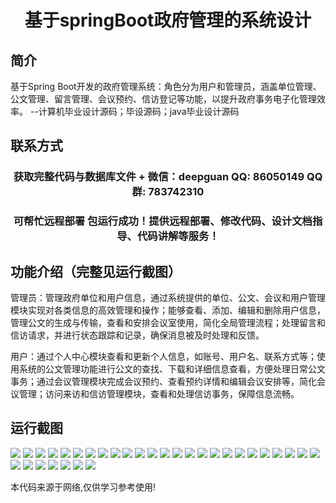 <p><h1 align="center">基于springBoot政府管理的系统设计</h1></p>

## 简介
基于Spring Boot开发的政府管理系统：角色分为用户和管理员，涵盖单位管理、公文管理、留言管理、会议预约、信访登记等功能，以提升政府事务电子化管理效率。    --计算机毕业设计源码；毕设源码；java毕业设计源码


## 联系方式
<p><h3 align="center">获取完整代码与数据库文件 + 微信：deepguan QQ: 86050149 QQ群: 783742310</h3></p>
<p><h3 align="center">可帮忙远程部署 包运行成功！提供远程部署、修改代码、设计文档指导、代码讲解等服务！</h3></p>

## 功能介绍（完整见运行截图）
管理员：管理政府单位和用户信息，通过系统提供的单位、公文、会议和用户管理模块实现对各类信息的高效管理和操作；能够查看、添加、编辑和删除用户信息，管理公文的生成与传输，查看和安排会议室使用，简化全局管理流程；处理留言和信访请求，并进行状态跟踪和记录，确保消息被及时处理和反馈。

用户：通过个人中心模块查看和更新个人信息，如账号、用户名、联系方式等；使用系统的公文管理功能进行公文的查找、下载和详细信息查看，方便处理日常公文事务；通过会议管理模块完成会议预约、查看预约详情和编辑会议安排等，简化会议管理；访问来访和信访管理模块，查看和处理信访事务，保障信息流畅。


## 运行截图
![](https://bs-1329754181.cos.ap-shanghai.myqcloud.com/spring/GovernmentManagementSystemDesign/img/001.jpg)
![](https://bs-1329754181.cos.ap-shanghai.myqcloud.com/spring/GovernmentManagementSystemDesign/img/002.jpg)
![](https://bs-1329754181.cos.ap-shanghai.myqcloud.com/spring/GovernmentManagementSystemDesign/img/003.jpg)
![](https://bs-1329754181.cos.ap-shanghai.myqcloud.com/spring/GovernmentManagementSystemDesign/img/004.jpg)
![](https://bs-1329754181.cos.ap-shanghai.myqcloud.com/spring/GovernmentManagementSystemDesign/img/005.jpg)
![](https://bs-1329754181.cos.ap-shanghai.myqcloud.com/spring/GovernmentManagementSystemDesign/img/006.jpg)
![](https://bs-1329754181.cos.ap-shanghai.myqcloud.com/spring/GovernmentManagementSystemDesign/img/007.jpg)
![](https://bs-1329754181.cos.ap-shanghai.myqcloud.com/spring/GovernmentManagementSystemDesign/img/008.jpg)
![](https://bs-1329754181.cos.ap-shanghai.myqcloud.com/spring/GovernmentManagementSystemDesign/img/009.jpg)
![](https://bs-1329754181.cos.ap-shanghai.myqcloud.com/spring/GovernmentManagementSystemDesign/img/010.jpg)
![](https://bs-1329754181.cos.ap-shanghai.myqcloud.com/spring/GovernmentManagementSystemDesign/img/011.jpg)
![](https://bs-1329754181.cos.ap-shanghai.myqcloud.com/spring/GovernmentManagementSystemDesign/img/012.jpg)
![](https://bs-1329754181.cos.ap-shanghai.myqcloud.com/spring/GovernmentManagementSystemDesign/img/013.jpg)
![](https://bs-1329754181.cos.ap-shanghai.myqcloud.com/spring/GovernmentManagementSystemDesign/img/014.jpg)
![](https://bs-1329754181.cos.ap-shanghai.myqcloud.com/spring/GovernmentManagementSystemDesign/img/015.jpg)
![](https://bs-1329754181.cos.ap-shanghai.myqcloud.com/spring/GovernmentManagementSystemDesign/img/016.jpg)
![](https://bs-1329754181.cos.ap-shanghai.myqcloud.com/spring/GovernmentManagementSystemDesign/img/017.jpg)
![](https://bs-1329754181.cos.ap-shanghai.myqcloud.com/spring/GovernmentManagementSystemDesign/img/018.jpg)
![](https://bs-1329754181.cos.ap-shanghai.myqcloud.com/spring/GovernmentManagementSystemDesign/img/019.jpg)
![](https://bs-1329754181.cos.ap-shanghai.myqcloud.com/spring/GovernmentManagementSystemDesign/img/020.jpg)
![](https://bs-1329754181.cos.ap-shanghai.myqcloud.com/spring/GovernmentManagementSystemDesign/img/021.jpg)
![](https://bs-1329754181.cos.ap-shanghai.myqcloud.com/spring/GovernmentManagementSystemDesign/img/022.jpg)
![](https://bs-1329754181.cos.ap-shanghai.myqcloud.com/spring/GovernmentManagementSystemDesign/img/023.jpg)
![](https://bs-1329754181.cos.ap-shanghai.myqcloud.com/spring/GovernmentManagementSystemDesign/img/024.jpg)
![](https://bs-1329754181.cos.ap-shanghai.myqcloud.com/spring/GovernmentManagementSystemDesign/img/025.jpg)
![](https://bs-1329754181.cos.ap-shanghai.myqcloud.com/spring/GovernmentManagementSystemDesign/img/026.jpg)
![](https://bs-1329754181.cos.ap-shanghai.myqcloud.com/spring/GovernmentManagementSystemDesign/img/027.jpg)
![](https://bs-1329754181.cos.ap-shanghai.myqcloud.com/spring/GovernmentManagementSystemDesign/img/028.jpg)
![](https://bs-1329754181.cos.ap-shanghai.myqcloud.com/spring/GovernmentManagementSystemDesign/img/029.jpg)
![](https://bs-1329754181.cos.ap-shanghai.myqcloud.com/spring/GovernmentManagementSystemDesign/img/030.jpg)
![](https://bs-1329754181.cos.ap-shanghai.myqcloud.com/spring/GovernmentManagementSystemDesign/img/031.jpg)
![](https://bs-1329754181.cos.ap-shanghai.myqcloud.com/spring/GovernmentManagementSystemDesign/img/032.jpg)

<p>本代码来源于网络,仅供学习参考使用!</p>
